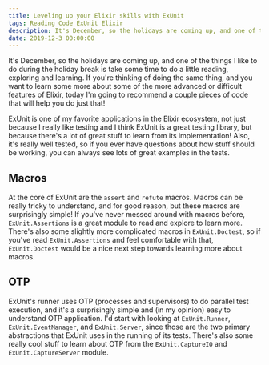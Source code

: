 ```yaml
---
title: Leveling up your Elixir skills with ExUnit
tags: Reading Code ExUnit Elixir
description: It's December, so the holidays are coming up, and one of the things I like to do during the holiday break is take some time to do a little reading, exploring and learning.
date: 2019-12-3 00:00:00
---
```


It's December, so the holidays are coming up, and one of the things I like to do
during the holiday break is take some time to do a little reading, exploring and
learning. If you're thinking of doing the same thing, and you want to learn some
more about some of the more advanced or difficult features of Elixir, today I'm
going to recommend a couple pieces of code that will help you do just that!

ExUnit is one of my favorite applications in the Elixir ecosystem, not just
because I really like testing and I think ExUnit is a great testing library, but
because there's a lot of great stuff to learn from its implementation! Also,
it's really well tested, so if you ever have questions about how stuff should be
working, you can always see lots of great examples in the tests.

## Macros

At the core of ExUnit are the `assert` and `refute` macros. Macros can be really
tricky to understand, and for good reason, but these macros are surprisingly
simple! If you've never messed around with macros before, `ExUnit.Assertions` is
a great module to read and explore to learn more. There's also some slightly
more complicated macros in `ExUnit.Doctest`, so if you've read
`ExUnit.Assertions` and feel comfortable with that, `ExUnit.Doctest` would be a
nice next step towards learning more about macros.

## OTP

ExUnit's runner uses OTP (processes and supervisors) to do parallel test
execution, and it's a surprisingly simple and (in my opinion) easy to understand
OTP application. I'd start with looking at `ExUnit.Runner`,
`ExUnit.EventManager`, and `ExUnit.Server`, since those are the two primary
abstractions that ExUnit uses in the running of its tests. There's also some
really cool stuff to learn about OTP from the `ExUnit.CaptureIO` and
`ExUnit.CaptureServer` module.

